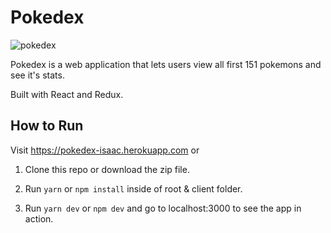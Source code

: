 # Pokedex

![pokedex](https://user-images.githubusercontent.com/28583016/42587437-93abd69a-84ef-11e8-85c4-031ada14a4c1.PNG)

Pokedex is a web application that lets users view all first 151 pokemons and see it's stats.

Built with React and Redux.

## How to Run

Visit https://pokedex-isaac.herokuapp.com or

1. Clone this repo or download the zip file.

2. Run `yarn` or `npm install` inside of root & client folder.

3. Run `yarn dev` or `npm dev` and go to localhost:3000 to see the app in action.
